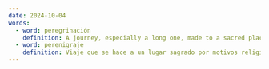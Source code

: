 ```yaml
---
date: 2024-10-04
words:
  - word: peregrinación
    definition: A journey, especially a long one, made to a sacred place for religious reasons.
  - word: perenigraje
    definition: Viaje que se hace a un lugar sagrado por motivos religiosos.
---
```


